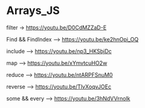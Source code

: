 # Arrays_JS

filter -> https://youtu.be/D0CdMZZaD-E

Find && FindIndex -->  https://youtu.be/ke2hnOpi_OQ

include --> https://youtu.be/np3_HKSbjDc

map -->  https://youtu.be/xYmvtcuHO2w

reduce --> https://youtu.be/ntARPFSnuM0

reverse --> https://youtu.be/TlvXoqvJOEc

some && every --> https://youtu.be/3hNdVVrnolk
